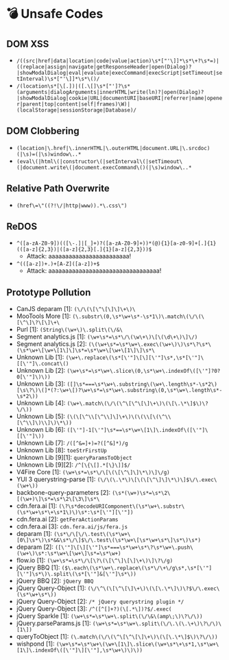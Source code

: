 # 💣 Unsafe Codes
## DOM XSS
- `/((src|href|data|location|code|value|action)\s*["'\]]*\s*\+?\s*=)|((replace|assign|navigate|getResponseHeader|open(Dialog)?|showModalDialog|eval|evaluate|execCommand|execScript|setTimeout|setInterval)\s*["'\]]*\s*\()/`
- `/(location\s*[\[.])|([.\[]\s*["']?\s*(arguments|dialogArguments|innerHTML|write(ln)?|open(Dialog)?|showModalDialog|cookie|URL|documentURI|baseURI|referrer|name|opener|parent|top|content|self|frames)\W)|(localStorage|sessionStorage|Database)/`

## DOM Clobbering
- `(location|\.href|\.innerHTML|\.outerHTML|document.URL|\.srcdoc)(|\s)=(|\s)window\..*`
- `(eval\(|html\(|constructor\(|setInterval\(|setTimeout\(|document.write\(|document.execCommand\()(|\s)window\..*`

## Relative Path Overwrite
- `(href\=\"((?!\/|http|www)).*\.css\")`

## ReDOS
- `^([a-zA-Z0-9])(([\-.]|[_]+)?([a-zA-Z0-9]+))*(@){1}[a-z0-9]+[.]{1}(([a-z]{2,3})|([a-z]{2,3}[.]{1}[a-z]{2,3}))$`
  - Attack: aaaaaaaaaaaaaaaaaaaaaaaa!
- `^(([a-z])+.)+[A-Z]([a-z])+$`
  - Attack: aaaaaaaaaaaaaaaaaaaaaaaaaaaaaaaaa!

## Prototype Pollution
- CanJS deparam [1]: `(\/\(\[\^\[\]\]\+\)\`
- MooTools More [1]: `(\.substr\(0,\s*\w+\s*-\s*1\)\.match\(\/\(\[\^\]\?\[\]\+\`
- Purl [1]: `(String\(\w+\)\.split\(\/&\`
- Segment analytics.js [1]: `(\w+\s*=\s*\/\(\w\+\)\[\(\d\+\)\]\/)`
- Segment analytics.js [2]: `(\(\w+\s*=\s*\w+\.exec\(\w+\)\)\s*\?\s*\(\s*\w+\[\w+\[1\]\]\s*=\s*\w+\[\w+\[1\]\]\s*\`
- Unknown Lib [1]: `(\w+\.replace\(\s*[\'"]\[\][\'"]\s*,\s*[\'"]\[[\'"]\.concat\()`
- Unknown Lib [2]: `(\w+\s*=\s*\w+\.slice\(0,\s*\w+\.indexOf\([\'"]?0?0[\'"]\)\))`
- Unknown Lib [3]: `([]\s*===\s*\w+\.substring\(\w+\.length\s*-\s*2\)[\s\?\)\(]*(?:\w+\[)?\w+\s*=\s*\w+\.substring\(0,\s*\w+\.length\s*-\s*2\))`
- Unknown Lib [4]: `(\w+\.match\(\/\(\^\[\^\[\]\+\)\(\[\.\*\]$\)\?\/\))`
- Unknown Lib [5]: `(\(\[\^\\[\^\\]\]\+\)\(\(\\[\(\^\\[\^\\]\)\\]\)\*\))`
- Unknown Lib [6]: `([\'"]-1[\'"]\s*==\s*\w+\[1\]\.indexOf\([\'"]\[[\'"]\))`
- Unknown Lib [7]: `/([^&=]+)=?([^&]*)/g`
- Unknown Lib [8]: `toeStrFirstUp`
- Unknown Lib [9][1]: `queryParamsToObject`
- Unknown Lib [9][2]: `/^[\{\[].*[\}\]]$/`
- V4Fire Core [1]: `(\w+\s*=\s*\/\[\(\[\^\]\]\*\)\]\/g)`
- YUI 3 querystring-parse [1]: `(\/\(\.\*\)\[\(\[\^\]\]\*\)\]$\/\.exec\(\w+\))`
- backbone-query-parameters [2]: `(\s*(\w+)\s*=\s*\2\[(\w+)\]\s*=\s*\2\[\3\]\s*\`
- cdn.fera.ai [1]: `(\?\s*decodeURIComponent\(\s*\w+\.substr\(\s*\w+\s*\+\s*1\)\)\s*:\s*[\'"][\'"])`
- cdn.fera.ai [2]: `getFeraActionParams`
- cdn.fera.ai [3]: `cdn.fera.ai/js/fera.js`
- deparam [1]: `(\s*\/\[\/\.test\(\s*\w+\[0\]\s*\)\s*&&\s*\/\]$\/\.test\(\s*\w+\[\s*\w+\s*\]\s*\)\s*)`
- deparam [2]: `([\'"]\[\][\'"]\s*===\s*\w+\s*\?\s*\w+\.push\(\w+\)\s*:\s*\w+\[\w+\]\s*=\s*\w+)`
- flow.io [1]: `(\w+\s*=\s*\/\[\?\(\[\^\]\[\]\+\)\]\?\/g)`
- jQuery BBQ [1]: `($\.each\(\s*\w+\.replace\(\s*\/\+\/g\s*,\s*[\'"] [\'"]\s*\)\.split\(\s*[\'"]&[\'"]\s*\))`
- jQuery BBQ [2]: `jQuery BBQ`
- jQuery Query-Object [1]: `(\/\^\(\[\^\[\]\+\)\(\[\.\*\]\)\?$\/\.exec\(\s*\w+\s*\))`
- jQuery Query-Object [2]: `/* jQuery querystring plugin */`
- jQuery Query-Object [3]: `/^([^[]+?)(\[.*\])?$/.exec(`
- jQuery Sparkle [1]: `(\w+\s*=\s*\w+\.split\(\/\&\(amp\;\)\?\/\))`
- jQuery.parseParams.js [1]: `(\w+\s*=\s*\w+\.split\(\/\.\(\.\+\)\?\/\)\[1\])`
- queryToObject [1]: `(\.match\(\/\(\^\[\^\[\]\+\)\(\[\.\*\]$\)\?\/\))`
- wishpond [1]: `(\w+\s*=\s*\w+\(\w+\[1\]\.slice\(\w+\s*\+\s*1,\s*\w+\[1\]\.indexOf\([\'"]\][\'"],\s*\w+\)\)\))`
